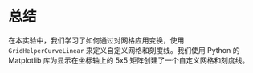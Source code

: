 # 总结

在本实验中，我们学习了如何通过对网格应用变换，使用 `GridHelperCurveLinear` 来定义自定义网格和刻度线。我们使用 Python 的 Matplotlib 库为显示在坐标轴上的 5x5 矩阵创建了一个自定义网格和刻度线。
